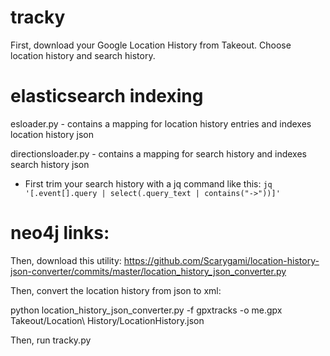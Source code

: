 # tracky

First, download your Google Location History from Takeout. Choose location
history and search history.

# elasticsearch indexing

esloader.py - contains a mapping for location history entries and indexes location history json

directionsloader.py - contains a mapping for search history and indexes search history json
- First trim your search history with a jq command like this: `jq '[.event[].query | select(.query_text | contains("->"))]'`

# neo4j links:
Then, download this utility:
https://github.com/Scarygami/location-history-json-converter/commits/master/location_history_json_converter.py

Then, convert the location history from json to xml:

python location_history_json_converter.py -f gpxtracks -o me.gpx Takeout/Location\ History/LocationHistory.json

Then, run tracky.py

